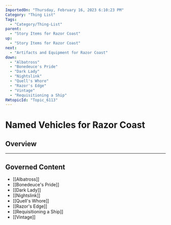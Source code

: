 ```yaml
---
ImportedOn: "Thursday, February 16, 2023 6:10:23 PM"
Category: "Thing List"
Tags:
  - "Category/Thing-List"
parent:
  - "Story Items for Razor Coast"
up:
  - "Story Items for Razor Coast"
next:
  - "Artifacts and Equipment for Razor Coast"
down:
  - "Albatross"
  - "Bonedeuce's Pride"
  - "Dark Lady"
  - "Nightslink"
  - "Quell's Whore"
  - "Razor's Edge"
  - "Vintage"
  - "Requisitioning a Ship"
RWtopicId: "Topic_6113"
---
```

# Named Vehicles for Razor Coast
## Overview
---
## Governed Content
- [[Albatross]]
- [[Bonedeuce's Pride]]
- [[Dark Lady]]
- [[Nightslink]]
- [[Quell's Whore]]
- [[Razor's Edge]]
- [[Requisitioning a Ship]]
- [[Vintage]]

